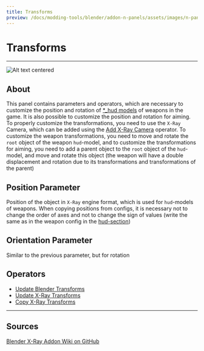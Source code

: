 ```yaml
---
title: Transforms
preview: /docs/modding-tools/blender/addon-n-panels/assets/images/n-panel-transforms.png
---
```


# Transforms

___

![Alt text centered](assets/images/n-panel-transforms.png)

## About

This panel contains parameters and operators, which are necessary to customize the position and rotation of [*_hud models](../../../../glossary#hud) of weapons in the game. It is also possible to customize the position and rotation for aiming. To properly customize the transformations, you need to use the `X-Ray` Camera, which can be added using the [Add X-Ray Camera](../addon-operators/operator-add-x-ray-camera.md) operator. To customize the weapon transformations, you need to move and rotate the `root` object of the weapon `hud`-model, and to customize the transformations for aiming, you need to add a parent object to the `root` object of the `hud`-model, and move and rotate this object (the weapon will have a double displacement and rotation due to its transformations and transformations of the parent)

## Position Parameter

Position of the object in `X-Ray` engine format, which is used for `hud`-models of weapons. When copying positions from configs, it is necessary not to change the order of axes and not to change the sign of values (write the same as in the weapon config in the [hud-section](../../../references/configs/items/weapons/weapon-hud.md))

## Orientation Parameter

Similar to the previous parameter, but for rotation

## Operators

- [Update Blender Transforms](../addon-operators/operator-update-x-ray-transforms.md)
- [Update X-Ray Transforms](../addon-operators/operator-update-x-ray-transforms.md)
- [Copy X-Ray Transforms](../addon-operators/operator-copy-x-ray-transforms.md)

___

## Sources

[Blender X-Ray Addon Wiki on GitHub](https://github.com/PavelBlend/blender-xray/wiki/Panel-Transforms)
